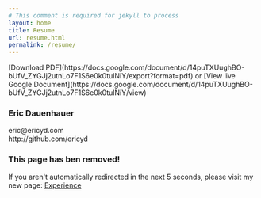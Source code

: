 ```yaml
---
# This comment is required for jekyll to process
layout: home
title: Resume
url: resume.html
permalink: /resume/
---
```


<span class="no-print">
[Download PDF](https://docs.google.com/document/d/14puTXUughBO-bUfV_ZYGJj2utnLo7F1S6e0k0tulNiY/export?format=pdf) or
[View live Google Document](https://docs.google.com/document/d/14puTXUughBO-bUfV_ZYGJj2utnLo7F1S6e0k0tulNiY/view)
</span>

<h3 class="for-print-only">Eric Dauenhauer</h3>
<span class="for-print-only">
  eric@ericyd.com<br />
  http://github.com/ericyd
</span>

### This page has ben removed!

If you aren't automatically redirected in the next 5 seconds, please visit my new page: [Experience](/experience/)

<script>
  setTimeout(function() {
    window.location = '/experience';
  }, 3000)
</script>